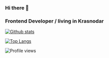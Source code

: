 ### Hi there 👋


### Frontend Developer / living in Krasnodar

[![Github stats](https://github-readme-stats.vercel.app/api?username=zhenyadope&show_icons=true&theme=vue)](https://github.com/zhenyadope)

[![Top Langs](https://github-readme-stats.vercel.app/api/top-langs/?username=zhenyadope&show_icons=true&theme=vue)](https://github.com/zhenyadope)

![Profile views](https://gpvc.arturio.dev/zhenyadope)


<!--
**ZhenyaDope/zhenyadope** is a ✨ _special_ ✨ repository because its `README.md` (this file) appears on your GitHub profile.

Here are some ideas to get you started:

- 🔭 I’m currently working on ...
- 🌱 I’m currently learning ...
- 👯 I’m looking to collaborate on ...
- 🤔 I’m looking for help with ...
- 💬 Ask me about ...
- 📫 How to reach me: ...
- 😄 Pronouns: ...
- ⚡ Fun fact: ...
-->
